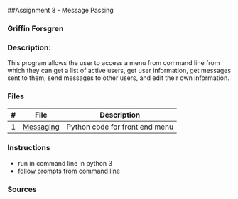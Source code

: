 ##Assignment 8 - Message Passing
### Griffin Forsgren
### Description:
This program allows the user to access a menu from command line from which they can get a list of active users, get user information, get messages sent to them, send messages to other users, and edit their own information. 

### Files
|   #   | File                        | Description                                                |
| :---: | --------------------------- | ---------------------------------------------------------- |
|   1   | [Messaging](./Messaging.py) | Python code for front end menu

### Instructions
- run in command line in python 3
- follow prompts from command line

### Sources
